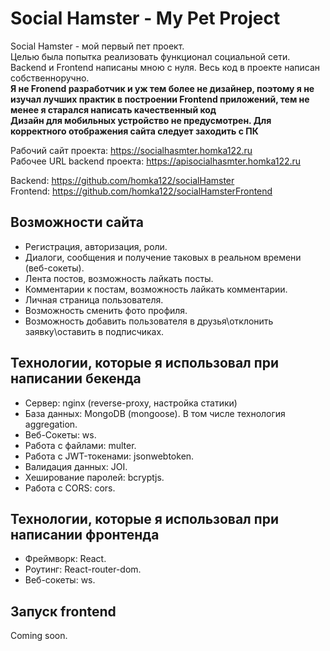 # Social Hamster - My Pet Project

Social Hamster - мой первый пет проект.<br>
Целью была попытка реализовать функционал социальной сети.<br>
Backend и Frontend написаны мною с нуля. Весь код в проекте написан собственноручно.<br>
**Я не Fronend разработчик и уж тем более не дизайнер, поэтому я не изучал лучших практик в построении Frontend приложений, тем не менее я старался написать качественный код** \
**Дизайн для мобильных устройство не предусмотрен. Для корректного отображения сайта следует заходить с ПК**

Рабочий сайт проекта: https://socialhasmter.homka122.ru <br>
Рабочее URL backend проекта: https://apisocialhasmter.homka122.ru

Backend: https://github.com/homka122/socialHamster <br>
Frontend: https://github.com/homka122/socialHamsterFrontend

## Возможности сайта

- Регистрация, авторизация, роли.
- Диалоги, сообщения и получение таковых в реальном времени (веб-сокеты).
- Лента постов, возможность лайкать посты.
- Комментарии к постам, возможность лайкать комментарии.
- Личная страница пользователя.
- Возможность сменить фото профиля.
- Возможность добавить пользователя в друзья\отклонить заявку\оставить в подписчиках.

## Технологии, которые я использовал при написании бекенда

- Сервер: nginx (reverse-proxy, настройка статики)
- База данных: MongoDB (mongoose). В том числе технология aggregation. <br>
- Веб-Сокеты: ws. <br>
- Работа с файлами: multer. <br>
- Работа с JWT-токенами: jsonwebtoken. <br>
- Валидация данных: JOI. <br>
- Хеширование паролей: bcryptjs. <br>
- Работа с CORS: cors.

## Технологии, которые я использовал при написании фронтенда

- Фреймворк: React.
- Роутинг: React-router-dom.
- Веб-сокеты: ws.

## Запуск frontend

Coming soon.
